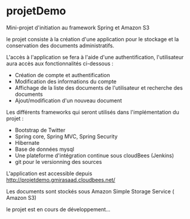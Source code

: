 projetDemo
==========

Mini-projet d'initiation au framework Spring et Amazon S3

le projet consiste à la création d'une application pour le stockage et la conservation des documents administratifs.

L'accès à l'application se fera à l'aide d'une authentification, l'utilisateur aura accès aux fonctionnalités ci-dessous :
- Création de compte et authentification
- Modification des informations du compte
- Affichage de la liste des documents de l'utilisateur et recherche des documents
- Ajout/modification d'un nouveau document
 
 
Les différents frameworks qui seront utilisés dans l'implémentation du projet :
- Bootstrap de Twitter
- Spring core, Spring MVC, Spring Security
- Hibernate
- Base de données mysql
- Une plateforme d'intégration continue sous cloudBees (Jenkins)
- git pour le versionning des sources

L'application est accessible depuis http://projetdemo.gmirasaad.cloudbees.net/

Les documents sont stockés sous Amazon Simple Storage Service ( Amazon S3)

le projet est en cours de développement...


